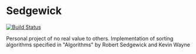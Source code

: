 # Sedgewick
[![Build Status](https://travis-ci.org/garrettheaver/sedgewick.svg?branch=master)](https://travis-ci.org/garrettheaver/sedgewick)

Personal project of no real value to others. Implementation of sorting algorithms specified in "Algorithms" by Robert Sedgewick and Kevin Wayne

